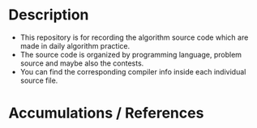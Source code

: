 # Description
- This repository is for recording the algorithm source code which are made in daily algorithm practice.
- The source code is organized by programming language, problem source and maybe also the contests.
- You can find the corresponding compiler info inside each individual source file.

# Accumulations / References
